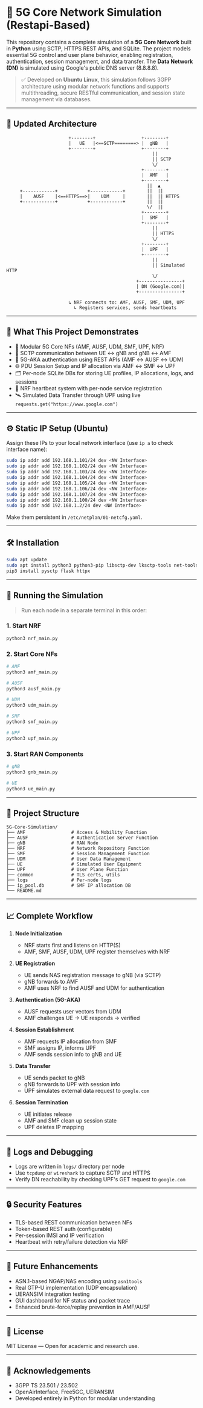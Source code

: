 # 📡 5G Core Network Simulation (Restapi-Based)

This repository contains a complete simulation of a **5G Core Network** built in **Python** using SCTP, HTTPS REST APIs, and SQLite. The project models essential 5G control and user plane behavior, enabling registration, authentication, session management, and data transfer. The **Data Network (DN)** is simulated using Google's public DNS server (8.8.8.8).

> ✅ Developed on **Ubuntu Linux**, this simulation follows 3GPP architecture using modular network functions and supports multithreading, secure RESTful communication, and session state management via databases.

---

## 🧱 Updated Architecture

```
                       +--------+                 +--------+
                       |   UE   |<==SCTP========> |  gNB   |
                       +--------+                 +--------+
                                                      ||
                                                      || SCTP
                                                      \/
                                                  +--------+
                                                  |  AMF   |
                                                  +--------+
                                                    ||  ▲
     +------------+           +------------+        ||  ||
     |    AUSF    |<==HTTPS==>|    UDM     |        ||  || HTTPS
     +------------+           +------------+        ||  ||
                                                    \/  ||
                                                  +--------+
                                                  |  SMF   |
                                                  +--------+
                                                      ||
                                                      || HTTPS
                                                      \/
                                                  +--------+
                                                  |  UPF   |
                                                  +--------+
                                                      ||
                                                      || Simulated HTTP
                                                      \/
                                                +----------------+
                                                | DN (Google.com)|
                                                +----------------+

                       ↳ NRF connects to: AMF, AUSF, SMF, UDM, UPF
                         ↳ Registers services, sends heartbeats
```

---

## 🔧 What This Project Demonstrates

- 🧩 Modular 5G Core NFs (AMF, AUSF, UDM, SMF, UPF, NRF)
- 📡 SCTP communication between UE ↔ gNB and gNB ↔ AMF
- 🔐 5G-AKA authentication using REST APIs (AMF ↔ AUSF ↔ UDM)
- 🌐 PDU Session Setup and IP allocation via AMF ↔ SMF ↔ UPF
- 🗂️ Per-node SQLite DBs for storing UE profiles, IP allocations, logs, and sessions
- 🔁 NRF heartbeat system with per-node service registration
- 🛰️ Simulated Data Transfer through UPF using live `requests.get("https://www.google.com")`

---

## ⚙️ Static IP Setup (Ubuntu)

Assign these IPs to your local network interface (use `ip a` to check interface name):

```bash
sudo ip addr add 192.168.1.101/24 dev <NW Interface>
sudo ip addr add 192.168.1.102/24 dev <NW Interface>
sudo ip addr add 192.168.1.103/24 dev <NW Interface>
sudo ip addr add 192.168.1.104/24 dev <NW Interface>
sudo ip addr add 192.168.1.105/24 dev <NW Interface>
sudo ip addr add 192.168.1.106/24 dev <NW Interface>
sudo ip addr add 192.168.1.107/24 dev <NW Interface>
sudo ip addr add 192.168.1.100/24 dev <NW Interface>
sudo ip addr add 192.168.1.2/24 dev <NW Interface>
```

Make them persistent in `/etc/netplan/01-netcfg.yaml`.

---

## 🛠️ Installation

```bash
sudo apt update
sudo apt install python3 python3-pip libsctp-dev lksctp-tools net-tools
pip3 install pysctp flask httpx
```

---

## 🚀 Running the Simulation

> Run each node in a separate terminal in this order:

### 1. Start NRF
```bash
python3 nrf_main.py
```

### 2. Start Core NFs
```bash
# AMF
python3 amf_main.py

# AUSF
python3 ausf_main.py

# UDM
python3 udm_main.py

# SMF
python3 smf_main.py

# UPF
python3 upf_main.py
```

### 3. Start RAN Components
```bash
# gNB
python3 gnb_main.py

# UE
python3 ue_main.py
```

---

## 📂 Project Structure

```
5G-Core-Simulation/
├── AMF                 # Access & Mobility Function
├── AUSF                # Authentication Server Function
├── gNB                 # RAN Node
├── NRF                 # Network Repository Function
├── SMF                 # Session Management Function
├── UDM                 # User Data Management
├── UE                  # Simulated User Equipment
├── UPF                 # User Plane Function
├── common              # TLS certs, utils
├── logs                # Per-node logs
├── ip_pool.db          # SMF IP allocation DB
└── README.md
```

---

## 📈 Complete Workflow

1. **Node Initialization**
   - NRF starts first and listens on HTTP(S)
   - AMF, SMF, AUSF, UDM, UPF register themselves with NRF

2. **UE Registration**
   - UE sends NAS registration message to gNB (via SCTP)
   - gNB forwards to AMF
   - AMF uses NRF to find AUSF and UDM for authentication

3. **Authentication (5G-AKA)**
   - AUSF requests user vectors from UDM
   - AMF challenges UE → UE responds → verified

4. **Session Establishment**
   - AMF requests IP allocation from SMF
   - SMF assigns IP, informs UPF
   - AMF sends session info to gNB and UE

5. **Data Transfer**
   - UE sends packet to gNB
   - gNB forwards to UPF with session info
   - UPF simulates external data request to `google.com`

6. **Session Termination**
   - UE initiates release
   - AMF and SMF clean up session state
   - UPF deletes IP mapping

---

## 🧪 Logs and Debugging

- Logs are written in `logs/` directory per node
- Use `tcpdump` or `wireshark` to capture SCTP and HTTPS
- Verify DN reachability by checking UPF's GET request to `google.com`

---

## 🔒 Security Features

- TLS-based REST communication between NFs
- Token-based REST auth (configurable)
- Per-session IMSI and IP verification
- Heartbeat with retry/failure detection via NRF

---

## 🧭 Future Enhancements

- ASN.1-based NGAP/NAS encoding using `asn1tools`
- Real GTP-U implementation (UDP encapsulation)
- UERANSIM integration testing
- GUI dashboard for NF status and packet trace
- Enhanced brute-force/replay prevention in AMF/AUSF

---

## 📜 License

MIT License — Open for academic and research use.

---

## 🙌 Acknowledgements

- 3GPP TS 23.501 / 23.502
- OpenAirInterface, Free5GC, UERANSIM
- Developed entirely in Python for modular understanding
